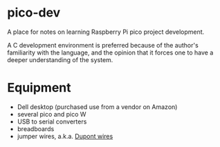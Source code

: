 # pico-dev

A place for notes on learning Raspberry Pi pico project development.

A C development environment is preferred because of the author's familiarity 
with the language, and the opinion
that it forces one to have a deeper understanding of the system.

# Equipment

- Dell desktop (purchased use from a vendor on Amazon)
- several pico and pico W
- USB to serial converters
- breadboards
- jumper wires, a.k.a. [Dupont wires](https://www.reddit.com/r/electronics/comments/ioc6sf/i_finally_foundout_why_dupont_connectors_are/?rdt=36730)
